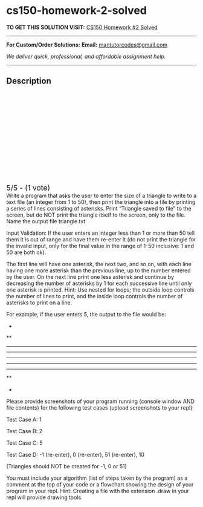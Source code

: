 # cs150-homework-2-solved
**TO GET THIS SOLUTION VISIT:** [CS150 Homework #2 Solved](https://mantutor.com/product/cs150-homework-2-solved/)


---

**For Custom/Order Solutions:** **Email:** mantutorcodes@gmail.com  

*We deliver quick, professional, and affordable assignment help.*

---

<h2>Description</h2>



<div class="kk-star-ratings kksr-auto kksr-align-center kksr-valign-top" data-payload="{&quot;align&quot;:&quot;center&quot;,&quot;id&quot;:&quot;113739&quot;,&quot;slug&quot;:&quot;default&quot;,&quot;valign&quot;:&quot;top&quot;,&quot;ignore&quot;:&quot;&quot;,&quot;reference&quot;:&quot;auto&quot;,&quot;class&quot;:&quot;&quot;,&quot;count&quot;:&quot;1&quot;,&quot;legendonly&quot;:&quot;&quot;,&quot;readonly&quot;:&quot;&quot;,&quot;score&quot;:&quot;5&quot;,&quot;starsonly&quot;:&quot;&quot;,&quot;best&quot;:&quot;5&quot;,&quot;gap&quot;:&quot;4&quot;,&quot;greet&quot;:&quot;Rate this product&quot;,&quot;legend&quot;:&quot;5\/5 - (1 vote)&quot;,&quot;size&quot;:&quot;24&quot;,&quot;title&quot;:&quot;CS150  Homework #2 Solved&quot;,&quot;width&quot;:&quot;138&quot;,&quot;_legend&quot;:&quot;{score}\/{best} - ({count} {votes})&quot;,&quot;font_factor&quot;:&quot;1.25&quot;}">

<div class="kksr-stars">

<div class="kksr-stars-inactive">
            <div class="kksr-star" data-star="1" style="padding-right: 4px">


<div class="kksr-icon" style="width: 24px; height: 24px;"></div>
        </div>
            <div class="kksr-star" data-star="2" style="padding-right: 4px">


<div class="kksr-icon" style="width: 24px; height: 24px;"></div>
        </div>
            <div class="kksr-star" data-star="3" style="padding-right: 4px">


<div class="kksr-icon" style="width: 24px; height: 24px;"></div>
        </div>
            <div class="kksr-star" data-star="4" style="padding-right: 4px">


<div class="kksr-icon" style="width: 24px; height: 24px;"></div>
        </div>
            <div class="kksr-star" data-star="5" style="padding-right: 4px">


<div class="kksr-icon" style="width: 24px; height: 24px;"></div>
        </div>
    </div>

<div class="kksr-stars-active" style="width: 138px;">
            <div class="kksr-star" style="padding-right: 4px">


<div class="kksr-icon" style="width: 24px; height: 24px;"></div>
        </div>
            <div class="kksr-star" style="padding-right: 4px">


<div class="kksr-icon" style="width: 24px; height: 24px;"></div>
        </div>
            <div class="kksr-star" style="padding-right: 4px">


<div class="kksr-icon" style="width: 24px; height: 24px;"></div>
        </div>
            <div class="kksr-star" style="padding-right: 4px">


<div class="kksr-icon" style="width: 24px; height: 24px;"></div>
        </div>
            <div class="kksr-star" style="padding-right: 4px">


<div class="kksr-icon" style="width: 24px; height: 24px;"></div>
        </div>
    </div>
</div>


<div class="kksr-legend" style="font-size: 19.2px;">
            5/5 - (1 vote)    </div>
    </div>
Write a program that asks the user to enter the size of a triangle to write to a text file (an integer from 1 to 50), then print the triangle into a file by printing a series of lines consisting of asterisks. Print “Triangle saved to file” to the screen, but do NOT print the triangle itself to the screen, only to the file. Name the output file triangle.txt

Input Validation: If the user enters an integer less than 1 or more than 50 tell them it is out of range and have them re-enter it (do not print the triangle for the invalid input, only for the final value in the range of 1-50 inclusive: 1 and 50 are both ok).

The first line will have one asterisk, the next two, and so on, with each line having one more asterisk than the previous line, up to the number entered by the user. On the next line print one less asterisk and continue by decreasing the number of asterisks by 1 for each successive line until only one asterisk is printed. Hint: Use nested for loops; the outside loop controls the number of lines to print, and the inside loop controls the number of asterisks to print on a line.

For example, if the user enters 5, the output to the file would be:

*

**

***

****

*****

****

***

**

*

Please provide screenshots of your program running (console window AND file contents) for the following test cases (upload screenshots to your repl):

Test Case A: 1

Test Case B: 2

Test Case C: 5

Test Case D: -1 (re-enter), 0 (re-enter), 51 (re-enter), 10

(Triangles should NOT be created for -1, 0 or 51)

You must include your algorithm (list of steps taken by the program) as a comment at the top of your code or a flowchart showing the design of your program in your repl. Hint: Creating a file with the extension .draw in your repl will provide drawing tools.
